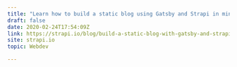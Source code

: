 ```yaml
---
title: "Learn how to build a static blog using Gatsby and Strapi in minutes!"
draft: false
date: 2020-02-24T17:54:09Z
link: https://strapi.io/blog/build-a-static-blog-with-gatsby-and-strapi/?utm_medium=RSS&utm_source=hune
site: strapi.io
topic: Webdev  

---
```


